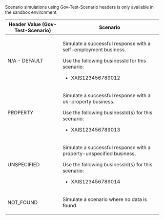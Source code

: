 <p>Scenario simulations using Gov-Test-Scenario headers is only available in the sandbox environment.</p>
<table>
    <thead>
        <tr>
            <th>Header Value (Gov-Test-Scenario)</th>
            <th>Scenario</th>
        </tr>
    </thead>
    <tbody>
        <tr>
            <td><p>N/A - DEFAULT</p></td>
            <td>
                <p>Simulate a successful response with a self-employment business.</p>
                <p>Use the following businessId for this scenario:</p>
                <ul>
                    <li>XAIS123456789012</li>
                </ul>
            </td>
        </tr>
        <tr>
            <td><p>PROPERTY</p></td>
            <td><p>Simulate a successful response with a uk-property business.
            <p>Use the following businessId(s) for this scenario:</p>
            <ul>
              <li>XAIS123456789013</li>
            </ul>
            </td>
        </tr>
        <tr>
            <td><p>UNSPECIFIED</p></td>       
            <td><p>Simulate a successful response with a property-unspecified business.</p>
            <p>Use the following businessId(s) for this scenario:</p>
            <ul>
              <li>XAIS123456789014</li>
            </ul>
            </td>        
        </tr>
        <tr>
            <td><p>NOT_FOUND</p></td>
            <td><p>Simulate a scenario where no data is found.</p></td>
        </tr>
    </tbody>
</table>